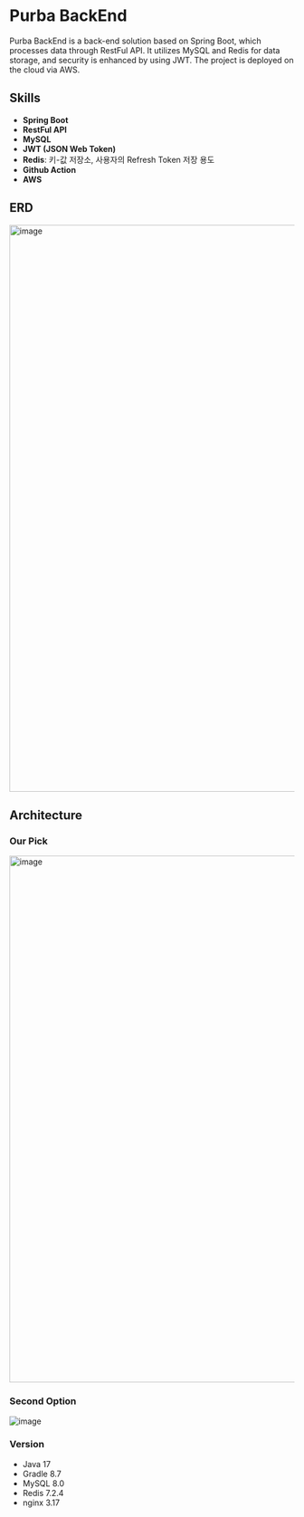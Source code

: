 # Purba BackEnd
Purba BackEnd is a back-end solution based on Spring Boot, which processes data through RestFul API. It utilizes MySQL and Redis for data storage, and security is enhanced by using JWT. The project is deployed on the cloud via AWS.



## Skills

- **Spring Boot**
- **RestFul API**
- **MySQL**
- **JWT (JSON Web Token)**
- **Redis**: 키-값 저장소, 사용자의 Refresh Token 저장 용도
- **Github Action**
- **AWS**


  
## ERD

<img width="1002" alt="image" src="https://github.com/IVON-Purba/BackEnd/assets/52391641/8d636e3a-ff7b-472b-915e-566bba089c60">



## Architecture
### Our Pick
<img width="931" alt="image" src="https://github.com/IVON-Purba/BackEnd/assets/52391641/188b8a49-0c8e-434e-bb91-8b5582377397">

### Second Option
![image](https://github.com/IVON-Purba/BackEnd/assets/52391641/eda898f5-d1a1-4cc5-9742-2574eb6a3706)


### Version

- Java 17
- Gradle 8.7
- MySQL 8.0
- Redis 7.2.4
- nginx 3.17
  
